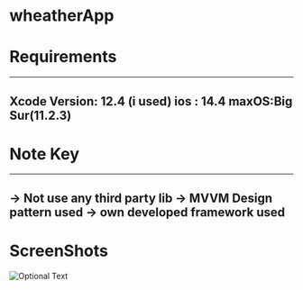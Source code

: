 # wheatherApp

# Requirements
---------------------------------
Xcode Version: 12.4 (i used)
ios : 14.4
maxOS:Big Sur(11.2.3)
----------------------

# Note Key
-------------------------
 ->  Not use any third party lib 
 -> MVVM Design pattern used
 -> own developed framework used
 ----------------------
 
 # ScreenShots
 ![Optional Text](/Users/mahendra/Desktop/img1.png)
